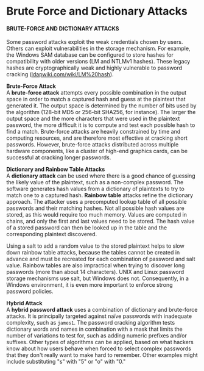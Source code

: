 # Brute Force and Dictionary Attacks

#### BRUTE-FORCE AND DICTIONARY ATTACKS

Some password attacks exploit the weak credentials chosen by users. Others can exploit vulnerabilities in the storage mechanism. For example, the Windows SAM database can be configured to store hashes for compatibility with older versions (LM and NTLMv1 hashes). These legacy hashes are cryptographically weak and highly vulnerable to password cracking ([ldapwiki.com/wiki/LM%20hash](https://course.adinusa.id/sections/brute-force-and-dictionary-attacks)).

**Brute-Force Attack**  
A **brute-force attack** attempts every possible combination in the output space in order to match a captured hash and guess at the plaintext that generated it. The output space is determined by the number of bits used by the algorithm (128-bit MD5 or 256-bit SHA256, for instance). The larger the output space and the more characters that were used in the plaintext password, the more difficult it is to compute and test each possible hash to find a match. Brute-force attacks are heavily constrained by time and computing resources, and are therefore most effective at cracking short passwords. However, brute-force attacks distributed across multiple hardware components, like a cluster of high-end graphics cards, can be successful at cracking longer passwords.

**Dictionary and Rainbow Table Attacks**  
A **dictionary attack** can be used where there is a good chance of guessing the likely value of the plaintext, such as a non-complex password. The software generates hash values from a dictionary of plaintexts to try to match one to a captured hash. **Rainbow table** attacks refine the dictionary approach. The attacker uses a precomputed lookup table of all possible passwords and their matching hashes. Not all possible hash values are stored, as this would require too much memory. Values are computed in chains, and only the first and last values need to be stored. The hash value of a stored password can then be looked up in the table and the corresponding plaintext discovered.

Using a salt to add a random value to the stored plaintext helps to slow down rainbow table attacks, because the tables cannot be created in advance and must be recreated for each combination of password and salt value. Rainbow tables are also impractical when trying to discover long passwords (more than about 14 characters). UNIX and Linux password storage mechanisms use salt, but Windows does not. Consequently, in a Windows environment, it is even more important to enforce strong password policies.

**Hybrid Attack**  
A **hybrid password attack** uses a combination of dictionary and brute-force attacks. It is principally targeted against naïve passwords with inadequate complexity, such as `james1`. The password cracking algorithm tests dictionary words and names in combination with a mask that limits the number of variations to test for, such as adding numeric prefixes and/or suffixes. Other types of algorithms can be applied, based on what hackers know about how users behave when forced to select complex passwords that they don't really want to make hard to remember. Other examples might include substituting "s" with "5" or "o" with "0."